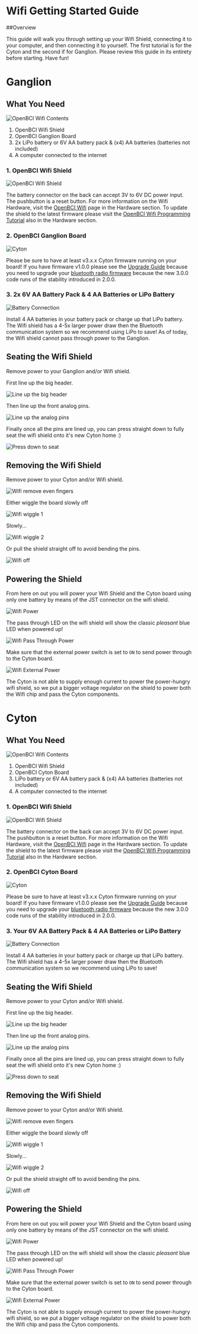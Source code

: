 # Wifi Getting Started Guide
##Overview

This guide will walk you through setting up your Wifi Shield, connecting it to your computer, and then connecting it to yourself. The first tutorial is for the Cyton and the second if for Ganglion. Please review this guide in its entirety before starting. Have fun!

# Ganglion
## What You Need

![OpenBCI Wifi Contents](../assets/images/wifi_what_you_need.jpg)

 1. OpenBCI Wifi Shield
 2. OpenBCI Ganglion Board
 3. 2x LiPo battery or 6V AA battery pack & (x4) AA batteries (batteries not included)
 4. A computer connected to the internet

### 1. OpenBCI Wifi Shield

![OpenBCI Wifi Shield](../assets/images/wifi_head_shot.jpg)

The battery connector on the back can accept 3V to 6V DC power input. The pushbutton is a reset button. For more information on the Wifi Hardware, visit the [OpenBCI Wifi](http://docs.openbci.com/Hardware/11-Wifi) page in the Hardware section. To update the shield to the latest firmware please visit the [OpenBCI Wifi Programming Tutorial](http://docs.openbci.com/Hardware/11-Wifi_Programming_Tutorial) also in the Hardware section.


### 2. OpenBCI Ganglion Board

![Cyton](../assets/images/wifi_cyton.jpg)

Please be sure to have at least v3.x.x Cyton firmware running on your board! If you have firmware v1.0.0 please see the [Upgrade Guide](https://github.com/OpenBCI/OpenBCI_32bit_Library/blob/dev-3.0.0/UPGRADE_GUIDE.md) because you need to upgrade your [bluetooth radio firmware](https://github.com/OpenBCI/OpenBCI_Radios) because the new 3.0.0 code runs of the stability introduced in 2.0.0.

### 3. 2x  6V AA Battery Pack & 4 AA Batteries or LiPo Battery

![Battery Connection](../assets/images/wifi_battery_connection.jpg)

Install 4 AA batteries in your battery pack or charge up that LiPo battery. The Wifi shield has a 4-5x larger power draw then the Bluetooth communication system so we recommend using LiPo to save! As of today, the Wifi shield cannot pass through power to the Ganglion.

## Seating the Wifi Shield

Remove power to your Ganglion and/or Wifi shield.

First line up the big header.

![Line up the big header](../assets/images/wifi_seating_1.jpg)

Then line up the front analog pins.

![Line up the analog pins](../assets/images/wifi_seating_2.jpg)

Finally once all the pins are lined up, you can press straight down to fully seat the wifi shield onto it's new Cyton home :)

![Press down to seat](../assets/images/wifi_seating_3.jpg)

## Removing the Wifi Shield

Remove power to your Cyton and/or Wifi shield.

![Wifi remove even fingers](../assets/images/wifi_removing_1.jpg)

Either wiggle the board slowly off

![Wifi wiggle 1](../assets/images/wifi_removing_2.jpg)

Slowly...

![Wifi wiggle 2](../assets/images/wifi_removing_3.jpg)

Or pull the shield straight off to avoid bending the pins.

![Wifi off](../assets/images/wifi_removing_4.jpg)

## Powering the Shield

From here on out you will power your Wifi Shield and the Cyton board using only one battery by means of the JST connector on the wifi shield.

![Wifi Power](../assets/images/wifi_battery_connection.jpg)

The pass through LED on the wifi shield will show the classic _pleasant_ blue LED when powered up!

![Wifi Pass Through Power](../assets/images/wifi_pass_through_power.jpg)

Make sure that the external power switch is set to `ON` to send power through to the Cyton board.

![Wifi External Power](../assets/images/wifi_what_you_need.jpg)

The Cyton is not able to supply enough current to power the power-hungry wifi shield, so we put a bigger voltage regulator on the shield to power both the Wifi chip and pass the Cyton components.

# Cyton
## What You Need

![OpenBCI Wifi Contents](../assets/images/wifi_what_you_need.jpg)

 1. OpenBCI Wifi Shield
 2. OpenBCI Cyton Board
 3. LiPo battery or 6V AA battery pack & (x4) AA batteries (batteries not included)
 4. A computer connected to the internet

### 1. OpenBCI Wifi Shield

![OpenBCI Wifi Shield](../assets/images/wifi_head_shot.jpg)

The battery connector on the back can accept 3V to 6V DC power input. The pushbutton is a reset button. For more information on the Wifi Hardware, visit the [OpenBCI Wifi](http://docs.openbci.com/Hardware/11-Wifi) page in the Hardware section. To update the shield to the latest firmware please visit the [OpenBCI Wifi Programming Tutorial](http://docs.openbci.com/Hardware/11-Wifi_Programming_Tutorial) also in the Hardware section.


### 2. OpenBCI Cyton Board

![Cyton](../assets/images/wifi_cyton.jpg)

Please be sure to have at least v3.x.x Cyton firmware running on your board! If you have firmware v1.0.0 please see the [Upgrade Guide](https://github.com/OpenBCI/OpenBCI_32bit_Library/blob/dev-3.0.0/UPGRADE_GUIDE.md) because you need to upgrade your [bluetooth radio firmware](https://github.com/OpenBCI/OpenBCI_Radios) because the new 3.0.0 code runs of the stability introduced in 2.0.0.

### 3. Your 6V AA Battery Pack & 4 AA Batteries or LiPo Battery

![Battery Connection](../assets/images/wifi_battery_connection.jpg)

Install 4 AA batteries in your battery pack or charge up that LiPo battery. The Wifi shield has a 4-5x larger power draw then the Bluetooth communication system so we recommend using LiPo to save!

## Seating the Wifi Shield

Remove power to your Cyton and/or Wifi shield.

First line up the big header.

![Line up the big header](../assets/images/wifi_seating_1.jpg)

Then line up the front analog pins.

![Line up the analog pins](../assets/images/wifi_seating_2.jpg)

Finally once all the pins are lined up, you can press straight down to fully seat the wifi shield onto it's new Cyton home :)

![Press down to seat](../assets/images/wifi_seating_3.jpg)

## Removing the Wifi Shield

Remove power to your Cyton and/or Wifi shield.

![Wifi remove even fingers](../assets/images/wifi_removing_1.jpg)

Either wiggle the board slowly off

![Wifi wiggle 1](../assets/images/wifi_removing_2.jpg)

Slowly...

![Wifi wiggle 2](../assets/images/wifi_removing_3.jpg)

Or pull the shield straight off to avoid bending the pins.

![Wifi off](../assets/images/wifi_removing_4.jpg)

## Powering the Shield

From here on out you will power your Wifi Shield and the Cyton board using only one battery by means of the JST connector on the wifi shield.

![Wifi Power](../assets/images/wifi_battery_connection.jpg)

The pass through LED on the wifi shield will show the classic _pleasant_ blue LED when powered up!

![Wifi Pass Through Power](../assets/images/wifi_pass_through_power.jpg)

Make sure that the external power switch is set to `ON` to send power through to the Cyton board.

![Wifi External Power](../assets/images/wifi_what_you_need.jpg)

The Cyton is not able to supply enough current to power the power-hungry wifi shield, so we put a bigger voltage regulator on the shield to power both the Wifi chip and pass the Cyton components.
